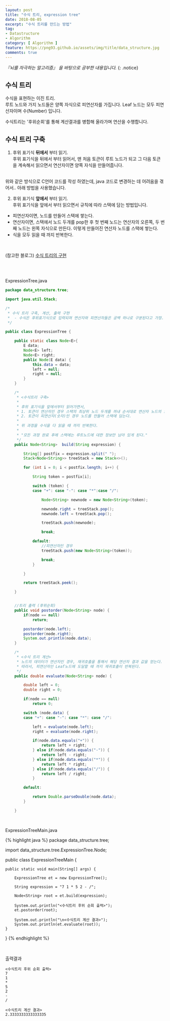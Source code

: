 ```yaml
---
layout: post
title: "수식 트리, expression tree"
date: 2018-08-05
excerpt: "수식 트리를 만드는 방법"
tag:
- Datastructure
- Algorithm
category: [ Algorithm ]
feature: https://png93.github.io/assets/img/title/data_structure.jpg
comments: true
---
```


_『뇌를 자극하는 알고리즘』 을 바탕으로 공부한 내용입니다._
{: .notice}

## 수식 트리
수식을 표현하는 이진 트리.
<br>
루트 노드와 가지 노드들은 양쪽 자식으로 피연산자를 가집니다. Leaf 노드는 모두 피연산자이며 수(Number) 입니다.
<br>

수식트리는 '후위순회'를 통해 계산결과를 병합해 올라가며 연산을 수행합니다.

## 수식 트리 구축

1. 후위 표기식 __뒤에서__ 부터 읽기. <br>
후위 표기식을 뒤에서 부터 읽어서, 맨 처음 토큰이 루트 노드가 되고 그 다음 토큰을 계속해서 읽으면서 연산자이면 양쪽 자식을 만들어줍니다.
<br>
위와 같은 방식으로 C언어 코드를 작성 하였는데, java 코드로 변경하는 데 어려움을 겪어서.. 아래 방법을 사용했습니다.
<br>

2. 후위 표기식 __앞에서__ 부터 읽기. <br>
후위 표기식을 앞에서 부터 읽으면서 규칙에 따라 스택에 담는 방법입니다.

- 피연산자이면, 노드를 만들어 스택에 쌓는다.
- 연산자이면, 스택에서 노드 두개를 pop한 후
첫 번째 노드는 연산자의 오른쪽, 두 번째 노드는 왼쪽 자식으로 만든다. 이렇게 만들어진 연산자 노드를 스택에 쌓는다.
- 식을 모두 읽을 때 까지 반복한다.
<br>

(참고한 블로그)
[수식 트리의 구현](http://blog.naver.com/PostView.nhn?blogId=muramura12&logNo=220704218849&redirect=Dlog&widgetTypeCall=true)


<br><br>

ExpressionTree.java
~~~java
package data_structure.tree;

import java.util.Stack;

/*
 * 수식 트리 구축, 계산, 출력 구현
 *	- 수식은 후위표기식으로 입력되며 연산자와 피연산자들은 공백 하나로 구분된다고 가정.
 */

public class ExpressionTree {

	public static class Node<E>{
		E data;
		Node<E> left;
		Node<E> right;
		public Node(E data) {
			this.data = data;
			left = null;
			right = null;
		}
	}

	/*
	 * <수식트리 구축>
	 *
	 * 후위 표기식을 앞에서부터 읽어가면서,
	 * 1. 토큰이 연산자인 경우 스택의 최상위 노드 두개를 꺼내 순서대로 연산자 노드의 오른쪽, 왼쪽 자식으로 만든다.
	 * 2. 토큰이 피연산자(숫자)인 경우 노드를 만들어 스택에 담는다.
	 *
	 * 위 과정을 수식을 다 읽을 때 까지 반복한다.
	 *
	 * "모든 과정 완료 후에 스택에는 루트노드에 대한 정보만 남아 있게 된다."
	 */
	public Node<String>  build(String expression) {

		String[] postfix = expression.split(" ");
		Stack<Node<String>> treeStack = new Stack<>();

		for (int i = 0; i < postfix.length; i++) {

			String token = postfix[i];

			switch (token) {
			case "+": case "-": case "*":case "/":

				Node<String> newnode = new Node<String>(token);

				newnode.right = treeStack.pop();
				newnode.left = treeStack.pop();

				treeStack.push(newnode);

				break;

			default:
				//피연산자인 경우
				treeStack.push(new Node<String>(token));

				break;
			}

		}

		return treeStack.peek();

	}


	//트리 출력 (후위순회)
	public void postorder(Node<String> node) {
		if(node == null)
			return;

		postorder(node.left);
		postorder(node.right);
		System.out.println(node.data);
	}

	/*
	 * <수식 트리 계산>
	 * 노드의 데이터가 연산자인 경우, 재귀호출을 통해서 해당 연산자 결과 값을 얻는다.
	 * 따라서, 피연산자인 Leaf노드에 도달할 때 까지 재귀호출이 반복된다.
	 */
	public double evaluate(Node<String> node) {

		double left = 0;
		double right = 0;

		if(node == null)
			return 0;

		switch (node.data) {
		case "+": case "-": case "*": case "/":

			left = evaluate(node.left);
			right = evaluate(node.right);

			if(node.data.equals("+")) {
				return left + right;
			} else if(node.data.equals("-")) {
				return left - right;
			} else if(node.data.equals("*")) {
				return left * right;
			} else if(node.data.equals("/")) {
				return left / right;
			}

		default:

			return Double.parseDouble(node.data);
		}

	}
~~~

<br>

ExpressionTreeMain.java

{% highlight java %}
package data_structure.tree;

import data_structure.tree.ExpressionTree.Node;

public class ExpressionTreeMain {

	public static void main(String[] args) {

		ExpressionTree et = new ExpressionTree();

		String expression = "7 1 * 5 2 - /";

		Node<String> root = et.build(expression);

		System.out.println("<수식트리 후위 순회 출력>");
		et.postorder(root);

		System.out.println("\n<수식트리 계산 결과>");
		System.out.println(et.evaluate(root));
	}

}
{% endhighlight %}

<br>

출력결과
~~~
<수식트리 후위 순회 출력>
7
1
*
5
2
-
/

<수식트리 계산 결과>
2.3333333333333335
~~~
